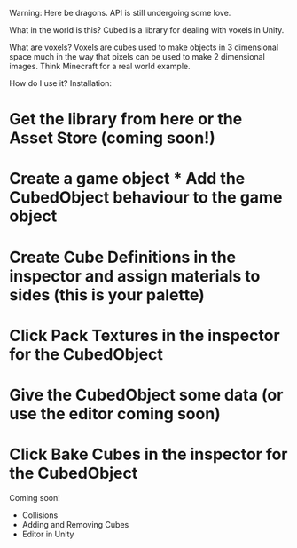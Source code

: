 Warning: Here be dragons. API is still undergoing some love.

What in the world is this? Cubed is a library for dealing with voxels in Unity.

What are voxels? Voxels are cubes used to make objects in 3 dimensional space much in the way that pixels can be used to make 2 dimensional images. Think Minecraft for a real world example.

How do I use it? 
Installation:
# Get the library from here or the Asset Store (coming soon!) 
# Create a game object * Add the CubedObject behaviour to the game object 
# Create Cube Definitions in the inspector and assign materials to sides (this is your palette)
# Click Pack Textures in the inspector for the CubedObject
# Give the CubedObject some data (or use the editor coming soon) 
# Click Bake Cubes in the inspector for the CubedObject

Coming soon!
* Collisions
* Adding and Removing Cubes
* Editor in Unity

